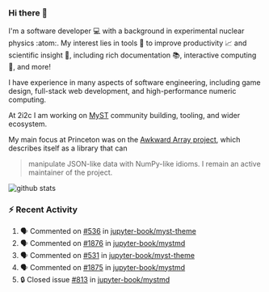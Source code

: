 ### Hi there 👋 

I'm a software developer 💻 with a background in experimental nuclear physics :atom:. My interest lies in tools :wrench: to improve productivity :chart_with_upwards_trend: and scientific insight :telescope:, including rich documentation 📚, interactive computing 🧮, and more! 

I have experience in many aspects of software engineering, including game design, full-stack web development, and high-performance numeric computing. 

At 2i2c I am working on [MyST](https://github.com/jupyter-book/mystmd) community building, tooling, and wider ecosystem. 

My main focus at Princeton was on the [Awkward Array project](awkward-array.org/), which describes itself as a library that can 
> manipulate JSON-like data with NumPy-like idioms. I remain an active maintainer of the project. 

![github stats](https://github-readme-stats.vercel.app/api?username=agoose77&show_icons=true&hide_rank=true&hide_title=true&bg_color=30,e76445,904e95&text_color=efe3ec&icon_color=efe3ec)
<!--
**agoose77/agoose77** is a ✨ _special_ ✨ repository because its `README.md` (this file) appears on your GitHub profile.

Here are some ideas to get you started:

- 🔭 I’m currently working on ...
- 🌱 I’m currently learning ...
- 👯 I’m looking to collaborate on ...
- 🤔 I’m looking for help with ...
- 💬 Ask me about ...
- 📫 How to reach me: ...
- 😄 Pronouns: ...
- ⚡ Fun fact: ...
-->

### :zap: Recent Activity

<!--START_SECTION:activity-->
1. 🗣 Commented on [#536](https://github.com/jupyter-book/myst-theme/pull/536#issuecomment-2687901669) in [jupyter-book/myst-theme](https://github.com/jupyter-book/myst-theme)
2. 🗣 Commented on [#1876](https://github.com/jupyter-book/mystmd/issues/1876#issuecomment-2687400186) in [jupyter-book/mystmd](https://github.com/jupyter-book/mystmd)
3. 🗣 Commented on [#531](https://github.com/jupyter-book/myst-theme/pull/531#issuecomment-2687394699) in [jupyter-book/myst-theme](https://github.com/jupyter-book/myst-theme)
4. 🗣 Commented on [#1875](https://github.com/jupyter-book/mystmd/issues/1875#issuecomment-2685740896) in [jupyter-book/mystmd](https://github.com/jupyter-book/mystmd)
5. 🔒 Closed issue [#813](https://github.com/jupyter-book/mystmd/issues/813) in [jupyter-book/mystmd](https://github.com/jupyter-book/mystmd)
<!--END_SECTION:activity-->
